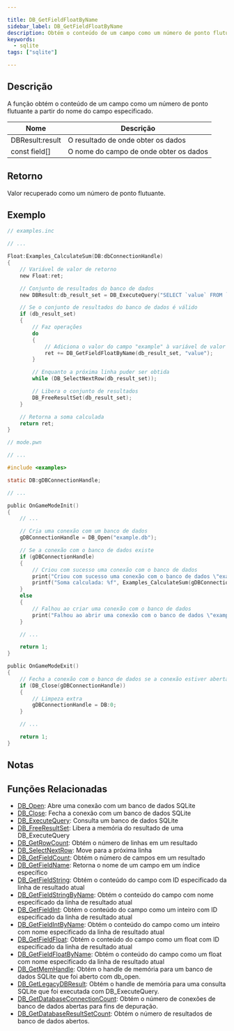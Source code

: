 ```yaml
---

title: DB_GetFieldFloatByName
sidebar_label: DB_GetFieldFloatByName
description: Obtém o conteúdo de um campo como um número de ponto flutuante com o nome do campo especificado.
keywords:
  - sqlite
tags: ["sqlite"]

---
```


## Descrição

A função obtém o conteúdo de um campo como um número de ponto flutuante a partir do nome do campo especificado.

| Nome             | Descrição                              |
| ---------------- | -------------------------------------- |
| DBResult:result | O resultado de onde obter os dados     |
| const field[]   | O nome do campo de onde obter os dados |

## Retorno

Valor recuperado como um número de ponto flutuante.

## Exemplo

```c
// examples.inc

// ...

Float:Examples_CalculateSum(DB:dbConnectionHandle)
{
    // Variável de valor de retorno
    new Float:ret;

    // Conjunto de resultados do banco de dados
    new DBResult:db_result_set = DB_ExecuteQuery("SELECT `value` FROM `examples`");

    // Se o conjunto de resultados do banco de dados é válido
    if (db_result_set)
    {
        // Faz operações
        do
        {
            // Adiciona o valor do campo "example" à variável de valor de retorno
            ret += DB_GetFieldFloatByName(db_result_set, "value");
        }

        // Enquanto a próxima linha puder ser obtida
        while (DB_SelectNextRow(db_result_set));

        // Libera o conjunto de resultados
        DB_FreeResultSet(db_result_set);
    }

    // Retorna a soma calculada
    return ret;
}
```

```c
// mode.pwn

// ...

#include <examples>

static DB:gDBConnectionHandle;

// ...

public OnGameModeInit()
{
    // ...

    // Cria uma conexão com um banco de dados
    gDBConnectionHandle = DB_Open("example.db");

    // Se a conexão com o banco de dados existe
    if (gDBConnectionHandle)
    {
        // Criou com sucesso uma conexão com o banco de dados
        print("Criou com sucesso uma conexão com o banco de dados \"example.db\".");
        printf("Soma calculada: %f", Examples_CalculateSum(gDBConnectionHandle));
    }
    else
    {
        // Falhou ao criar uma conexão com o banco de dados
        print("Falhou ao abrir uma conexão com o banco de dados \"example.db\".");
    }

    // ...

    return 1;
}

public OnGameModeExit()
{
    // Fecha a conexão com o banco de dados se a conexão estiver aberta
    if (DB_Close(gDBConnectionHandle))
    {
        // Limpeza extra
        gDBConnectionHandle = DB:0;
    }

    // ...

    return 1;
}
```

## Notas

## Funções Relacionadas

* [DB_Open](DB_Open): Abre uma conexão com um banco de dados SQLite
* [DB_Close](DB_Close): Fecha a conexão com um banco de dados SQLite
* [DB_ExecuteQuery](DB_ExecuteQuery): Consulta um banco de dados SQLite
* [DB_FreeResultSet](DB_FreeResultSet): Libera a memória do resultado de uma DB_ExecuteQuery
* [DB_GetRowCount](DB_GetRowCount): Obtém o número de linhas em um resultado
* [DB_SelectNextRow](DB_SelectNextRow): Move para a próxima linha
* [DB_GetFieldCount](DB_GetFieldCount): Obtém o número de campos em um resultado
* [DB_GetFieldName](DB_GetFieldName): Retorna o nome de um campo em um índice específico
* [DB_GetFieldString](DB_GetFieldString): Obtém o conteúdo do campo com ID especificado da linha de resultado atual
* [DB_GetFieldStringByName](DB_GetFieldStringByName): Obtém o conteúdo do campo com nome especificado da linha de resultado atual
* [DB_GetFieldInt](DB_GetFieldInt): Obtém o conteúdo do campo como um inteiro com ID especificado da linha de resultado atual
* [DB_GetFieldIntByName](DB_GetFieldIntByName): Obtém o conteúdo do campo como um inteiro com nome especificado da linha de resultado atual
* [DB_GetFieldFloat](DB_GetFieldFloat): Obtém o conteúdo do campo como um float com ID especificado da linha de resultado atual
* [DB_GetFieldFloatByName](DB_GetFieldFloatByName): Obtém o conteúdo do campo como um float com nome especificado da linha de resultado atual
* [DB_GetMemHandle](DB_GetMemHandle): Obtém o handle de memória para um banco de dados SQLite que foi aberto com db_open.
* [DB_GetLegacyDBResult](DB_GetLegacyDBResult): Obtém o handle de memória para uma consulta SQLite que foi executada com DB_ExecuteQuery.
* [DB_GetDatabaseConnectionCount](DB_GetDatabaseConnectionCount): Obtém o número de conexões de banco de dados abertas para fins de depuração.
* [DB_GetDatabaseResultSetCount](DB_GetDatabaseResultSetCount): Obtém o número de resultados de banco de dados abertos.
